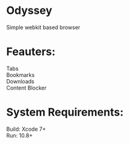 # Odyssey
Simple webkit based browser

# Feauters:
  Tabs <br>
  Bookmarks <br>
  Downloads <br>
  Content Blocker<br>
  
# System Requirements:
  Build: Xcode 7+ <br>
  Run: 10.8+<br>

